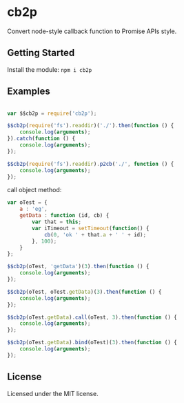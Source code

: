 # cb2p #########

Convert node-style callback function to Promise APIs style.

## Getting Started #########
Install the module: ``npm i cb2p``

## Examples #########

```javascript

var $$cb2p = require('cb2p');

$$cb2p(require('fs').readdir)('./').then(function () {
	console.log(arguments);
}).catch(function () {
	console.log(arguments);
});

$$cb2p(require('fs').readdir).p2cb('./', function () {
	console.log(arguments);
});

```

call object method:
```javascript
var oTest = {
	a : 'eg',
	getData : function (id, cb) {
		var that = this;
		var iTimeout = setTimeout(function() {
			cb(0, 'ok ' + that.a + ' ' + id);
		}, 100);
	}
};

$$cb2p(oTest, 'getData')(3).then(function () {
	console.log(arguments);
});

$$cb2p(oTest, oTest.getData)(3).then(function () {
	console.log(arguments);
});

$$cb2p(oTest.getData).call(oTest, 3).then(function () {
	console.log(arguments);
});

$$cb2p(oTest.getData).bind(oTest)(3).then(function () {
	console.log(arguments);
});

```



## License #########
Licensed under the MIT license.